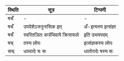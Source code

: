 | स्थिति | सूत्र | टिप्पणी |
| ----- | ------- | ------ |
| षचँ॑ | - | - |
| षचँ॑ | उपदेशेऽजनुनासिक इत् | अँ-इत्यस्य इत्संज्ञा |
| षचँ॑ | स्वरितञितः कर्त्रभिप्राये क्रियाफले | इति उभयपदम् |
| षच् | तस्य लोपः | इत्संज्ञकस्य लोपः |
| सच् | धात्वादेः षः सः | धातोरादेः षस्य सः |
